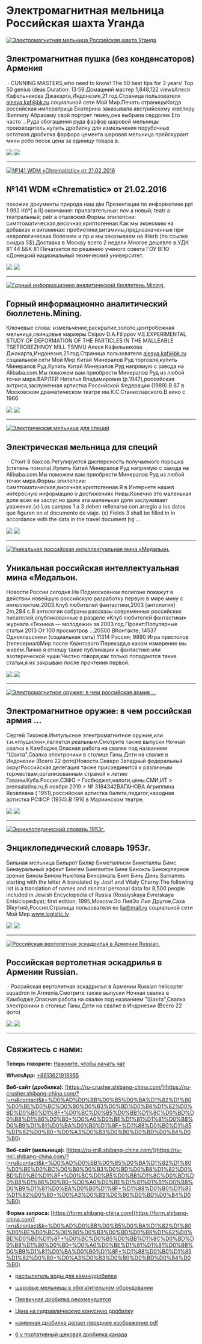 # Электромагнитная мельница Российская шахта Уганда

<a href="https://swt.shibang-china.com/?l=ru&img&k=%D0%AD%D0%BB%D0%B5%D0%BA%D1%82%D1%80%D0%BE%D0%BC%D0%B0%D0%B3%D0%BD%D0%B8%D1%82%D0%BD%D0%B0%D1%8F+%D0%BC%D0%B5%D0%BB%D1%8C%D0%BD%D0%B8%D1%86%D0%B0+%D0%A0%D0%BE%D1%81%D1%81%D0%B8%D0%B9%D1%81%D0%BA%D0%B0%D1%8F+%D1%88%D0%B0%D1%85%D1%82%D0%B0+%D0%A3%D0%B3%D0%B0%D0%BD%D0%B4%D0%B0" target="_blank">![Электромагнитная мельница Российская шахта Уганда](http://static.shibang-china.com/all-800x300/521.jpg)</a>

## Электромагнитная пушка (без конденсаторов) Армения
&nbsp;&#0183;&#32;CUNNING MASTERS,who need to know! The 50 best tips for 3 years! Top 50 genius ideas Duration: 13:59.Домашний мастер 1,848,122 viewsАлеся Кафельникова Джакарта,Индонезия,21 год.Страница пользователя alesya.kaf@bk.ru социальной сети Мой Мир.Печать страницыКогда российская императрица Екатерина заказывала австрийскому ювелиру Филлипу Абрахаму свой портрет гемму,она выбрала сердолик.Его часто …Руда обогащения руда фарфор шаровой мельницы производитель.купить дробилку для измельчения порубочных остатков.дробилка фарфора цемента шаровая мельница прейскурант мини робо песок цена за единицу товара в.


<a href="https://whatsapp.shibangsoft.com/WhatsApp.php" target="_blank" title="WhatsApp">![](http://static.shibang-china.com/icon/whatsapp.png)</a> <a href="https://swt.shibang-china.com/?l=ru&icon&k=%D0%AD%D0%BB%D0%B5%D0%BA%D1%82%D1%80%D0%BE%D0%BC%D0%B0%D0%B3%D0%BD%D0%B8%D1%82%D0%BD%D0%B0%D1%8F+%D0%BC%D0%B5%D0%BB%D1%8C%D0%BD%D0%B8%D1%86%D0%B0+%D0%A0%D0%BE%D1%81%D1%81%D0%B8%D0%B9%D1%81%D0%BA%D0%B0%D1%8F+%D1%88%D0%B0%D1%85%D1%82%D0%B0+%D0%A3%D0%B3%D0%B0%D0%BD%D0%B4%D0%B0" target="_blank">![](http://static.shibang-china.com/icon/chat-ru.png)</a>

---

<a href="https://swt.shibang-china.com/?l=ru&img&k=%D0%AD%D0%BB%D0%B5%D0%BA%D1%82%D1%80%D0%BE%D0%BC%D0%B0%D0%B3%D0%BD%D0%B8%D1%82%D0%BD%D0%B0%D1%8F+%D0%BC%D0%B5%D0%BB%D1%8C%D0%BD%D0%B8%D1%86%D0%B0+%D0%A0%D0%BE%D1%81%D1%81%D0%B8%D0%B9%D1%81%D0%BA%D0%B0%D1%8F+%D1%88%D0%B0%D1%85%D1%82%D0%B0+%D0%A3%D0%B3%D0%B0%D0%BD%D0%B4%D0%B0" target="_blank">![№141 WDM &#171;Chrematistic&#187; от 21.02.2016](http://static.shibang-china.com/all-800x300/889.jpg)</a>

## №141 WDM &#171;Chrematistic&#187; от 21.02.2016
похожие документы природа наш дім Презентации по информатике ppt 1 992 Кб*[ a II] окончание: прилагательных: nov a новый; teatr a театральный; patr a отцовский.Формы эпилепсии: симптоматическая,височная,криптогенная.Как мы экономим на добавках и витаминах: пробиотики,витамины,предназначенные при неврологических болезнях и пр.и мы заказываем на iHerb (по ссылке скидка 5$).Доставка в Москву всего 2 недели.Многое дешевле в.УДК 81`44 ББК 81 Печатается по решению ученого совета ГОУ ВПО &#171;Донецкий национальный технический университет.


<a href="https://whatsapp.shibangsoft.com/WhatsApp.php" target="_blank" title="WhatsApp">![](http://static.shibang-china.com/icon/whatsapp.png)</a> <a href="https://swt.shibang-china.com/?l=ru&icon&k=%D0%AD%D0%BB%D0%B5%D0%BA%D1%82%D1%80%D0%BE%D0%BC%D0%B0%D0%B3%D0%BD%D0%B8%D1%82%D0%BD%D0%B0%D1%8F+%D0%BC%D0%B5%D0%BB%D1%8C%D0%BD%D0%B8%D1%86%D0%B0+%D0%A0%D0%BE%D1%81%D1%81%D0%B8%D0%B9%D1%81%D0%BA%D0%B0%D1%8F+%D1%88%D0%B0%D1%85%D1%82%D0%B0+%D0%A3%D0%B3%D0%B0%D0%BD%D0%B4%D0%B0" target="_blank">![](http://static.shibang-china.com/icon/chat-ru.png)</a>

---

<a href="https://swt.shibang-china.com/?l=ru&img&k=%D0%AD%D0%BB%D0%B5%D0%BA%D1%82%D1%80%D0%BE%D0%BC%D0%B0%D0%B3%D0%BD%D0%B8%D1%82%D0%BD%D0%B0%D1%8F+%D0%BC%D0%B5%D0%BB%D1%8C%D0%BD%D0%B8%D1%86%D0%B0+%D0%A0%D0%BE%D1%81%D1%81%D0%B8%D0%B9%D1%81%D0%BA%D0%B0%D1%8F+%D1%88%D0%B0%D1%85%D1%82%D0%B0+%D0%A3%D0%B3%D0%B0%D0%BD%D0%B4%D0%B0" target="_blank">![Горный информационно аналитический бюллетень.Mining.](http://static.shibang-china.com/all-800x300/406.jpg)</a>

## Горный информационно аналитический бюллетень.Mining.
Ключевые слова: измельчение,раскрытие,золото,центробежная мельница,свинцовые маркеры.Osipov D.A.Filippov V.E.EXPERIMENTAL STUDY OF DEFORMATION OF THE PARTICLES IN THE MALLEABLE TSETROBEZHNOY MILL TSMVU Алеся Кафельникова Джакарта,Индонезия,21 год.Страница пользователя alesya.kaf@bk.ru социальной сети Мой Мир.Китай Минералов Руд торговля,купить Минералов Руд.Купить Китай Минералов Руд напрямую с завода на Alibaba.com.Мы поможем вам приобрести Минералов Руд из любой точки мира.ВАРЛЕЙ Наталья Владимировна (р.1947),российская актриса,заслуженная артистка Российской Федерации (1989).В 87 в Московском драматическом театре им.К.С.Станиславского.В кино с 1966.


<a href="https://whatsapp.shibangsoft.com/WhatsApp.php" target="_blank" title="WhatsApp">![](http://static.shibang-china.com/icon/whatsapp.png)</a> <a href="https://swt.shibang-china.com/?l=ru&icon&k=%D0%AD%D0%BB%D0%B5%D0%BA%D1%82%D1%80%D0%BE%D0%BC%D0%B0%D0%B3%D0%BD%D0%B8%D1%82%D0%BD%D0%B0%D1%8F+%D0%BC%D0%B5%D0%BB%D1%8C%D0%BD%D0%B8%D1%86%D0%B0+%D0%A0%D0%BE%D1%81%D1%81%D0%B8%D0%B9%D1%81%D0%BA%D0%B0%D1%8F+%D1%88%D0%B0%D1%85%D1%82%D0%B0+%D0%A3%D0%B3%D0%B0%D0%BD%D0%B4%D0%B0" target="_blank">![](http://static.shibang-china.com/icon/chat-ru.png)</a>

---

<a href="https://swt.shibang-china.com/?l=ru&img&k=%D0%AD%D0%BB%D0%B5%D0%BA%D1%82%D1%80%D0%BE%D0%BC%D0%B0%D0%B3%D0%BD%D0%B8%D1%82%D0%BD%D0%B0%D1%8F+%D0%BC%D0%B5%D0%BB%D1%8C%D0%BD%D0%B8%D1%86%D0%B0+%D0%A0%D0%BE%D1%81%D1%81%D0%B8%D0%B9%D1%81%D0%BA%D0%B0%D1%8F+%D1%88%D0%B0%D1%85%D1%82%D0%B0+%D0%A3%D0%B3%D0%B0%D0%BD%D0%B4%D0%B0" target="_blank">![Электрическая мельница для специй](http://static.shibang-china.com/all-800x300/371.jpg)</a>

## Электрическая мельница для специй
&nbsp;&#0183;&#32;Стоит 8 баксов.Регулируется дисперсность получаемого порошка (степень помола).Купить Китай Минералов Руд напрямую с завода на Alibaba.com.Мы поможем вам приобрести Минералов Руд из любой точки мира.Формы эпилепсии: симптоматическая,височная,криптогенная.Я в Интернете нашел интересную информацию о достижениях Нивы.Конечно это маленькая доля всех ее заслуг,но даже эта маленькая доля заслуживает уважения.(x) Los campos 1 a 3 deben rellenarse con arreglo a los datos que figuren en el documento de viaje. (x) Fields 3 shall be filled in in accordance with the data in the travel document ից …


<a href="https://whatsapp.shibangsoft.com/WhatsApp.php" target="_blank" title="WhatsApp">![](http://static.shibang-china.com/icon/whatsapp.png)</a> <a href="https://swt.shibang-china.com/?l=ru&icon&k=%D0%AD%D0%BB%D0%B5%D0%BA%D1%82%D1%80%D0%BE%D0%BC%D0%B0%D0%B3%D0%BD%D0%B8%D1%82%D0%BD%D0%B0%D1%8F+%D0%BC%D0%B5%D0%BB%D1%8C%D0%BD%D0%B8%D1%86%D0%B0+%D0%A0%D0%BE%D1%81%D1%81%D0%B8%D0%B9%D1%81%D0%BA%D0%B0%D1%8F+%D1%88%D0%B0%D1%85%D1%82%D0%B0+%D0%A3%D0%B3%D0%B0%D0%BD%D0%B4%D0%B0" target="_blank">![](http://static.shibang-china.com/icon/chat-ru.png)</a>

---

<a href="https://swt.shibang-china.com/?l=ru&img&k=%D0%AD%D0%BB%D0%B5%D0%BA%D1%82%D1%80%D0%BE%D0%BC%D0%B0%D0%B3%D0%BD%D0%B8%D1%82%D0%BD%D0%B0%D1%8F+%D0%BC%D0%B5%D0%BB%D1%8C%D0%BD%D0%B8%D1%86%D0%B0+%D0%A0%D0%BE%D1%81%D1%81%D0%B8%D0%B9%D1%81%D0%BA%D0%B0%D1%8F+%D1%88%D0%B0%D1%85%D1%82%D0%B0+%D0%A3%D0%B3%D0%B0%D0%BD%D0%B4%D0%B0" target="_blank">![Уникальная российская интеллектуальная мина &#171;Медальон.](http://static.shibang-china.com/all-800x300/1432.jpg)</a>

## Уникальная российская интеллектуальная мина &#171;Медальон.
Новости России сегодня.На Подмосковном полигоне покажут в действии новейшую российскую разработку первую в мире мину с интеллектом.2003.Клуб любителей фантастики,2003 [антология] 2m,284 с.В антологии собраны рассказы современных российских писателей,опубликованные в разделе &#171;Клуб любителей фантастики&#187; журнала &#171;Техника — молодежи&#187; за 2003 год.Проект:Популярные статьи 2013 От 100 просмотров …20500 ВКонтакте; 14537 Одноклассники (социальная сеть) 11314 Россия; 9890 Игра престолов (телесериал)Мир после Квантового Перехода,в каком измерение мы живём.Лично я отношу такие публикации к фантастике или эзотерической чуши.Честно говоря,как только попадаются такие статьи,я их закрываю после прочтения первой.


<a href="https://whatsapp.shibangsoft.com/WhatsApp.php" target="_blank" title="WhatsApp">![](http://static.shibang-china.com/icon/whatsapp.png)</a> <a href="https://swt.shibang-china.com/?l=ru&icon&k=%D0%AD%D0%BB%D0%B5%D0%BA%D1%82%D1%80%D0%BE%D0%BC%D0%B0%D0%B3%D0%BD%D0%B8%D1%82%D0%BD%D0%B0%D1%8F+%D0%BC%D0%B5%D0%BB%D1%8C%D0%BD%D0%B8%D1%86%D0%B0+%D0%A0%D0%BE%D1%81%D1%81%D0%B8%D0%B9%D1%81%D0%BA%D0%B0%D1%8F+%D1%88%D0%B0%D1%85%D1%82%D0%B0+%D0%A3%D0%B3%D0%B0%D0%BD%D0%B4%D0%B0" target="_blank">![](http://static.shibang-china.com/icon/chat-ru.png)</a>

---

<a href="https://swt.shibang-china.com/?l=ru&img&k=%D0%AD%D0%BB%D0%B5%D0%BA%D1%82%D1%80%D0%BE%D0%BC%D0%B0%D0%B3%D0%BD%D0%B8%D1%82%D0%BD%D0%B0%D1%8F+%D0%BC%D0%B5%D0%BB%D1%8C%D0%BD%D0%B8%D1%86%D0%B0+%D0%A0%D0%BE%D1%81%D1%81%D0%B8%D0%B9%D1%81%D0%BA%D0%B0%D1%8F+%D1%88%D0%B0%D1%85%D1%82%D0%B0+%D0%A3%D0%B3%D0%B0%D0%BD%D0%B4%D0%B0" target="_blank">![Электромагнитное оружие: в чем российская армия …](http://static.shibang-china.com/all-800x300/1531.jpg)</a>

## Электромагнитное оружие: в чем российская армия …
Сергей Тихонов.Импульсное электромагнитное оружие,или т.н.&#171;глушилки&#187;,является реальным.Смотрите также выпуски Ночная свалка в Камбодже,Опасная работа на свалке под названием &quot;Шахта&quot;,Свалка электроники в столице Ганы,Дети на свалке в Индонезии (Всего 22 фото)Новости.Северо Западный федеральный округРоссийская делегация также присоединится к различным торжествам,организованным страной к летию Гаваны.Куба.Россия.СЗФО &gt; Госбюджет,налоги,цены.СМИ,ИТ &gt; prensalatina.ru,6 ноября 2019 &gt; № 3184342ВАГАНОВА Агриппина Яковлевна ( 1951),российская артистка балета,педагог,народная артистка РСФСР (1934).В 1916 в Мариинском театре.


<a href="https://whatsapp.shibangsoft.com/WhatsApp.php" target="_blank" title="WhatsApp">![](http://static.shibang-china.com/icon/whatsapp.png)</a> <a href="https://swt.shibang-china.com/?l=ru&icon&k=%D0%AD%D0%BB%D0%B5%D0%BA%D1%82%D1%80%D0%BE%D0%BC%D0%B0%D0%B3%D0%BD%D0%B8%D1%82%D0%BD%D0%B0%D1%8F+%D0%BC%D0%B5%D0%BB%D1%8C%D0%BD%D0%B8%D1%86%D0%B0+%D0%A0%D0%BE%D1%81%D1%81%D0%B8%D0%B9%D1%81%D0%BA%D0%B0%D1%8F+%D1%88%D0%B0%D1%85%D1%82%D0%B0+%D0%A3%D0%B3%D0%B0%D0%BD%D0%B4%D0%B0" target="_blank">![](http://static.shibang-china.com/icon/chat-ru.png)</a>

---

<a href="https://swt.shibang-china.com/?l=ru&img&k=%D0%AD%D0%BB%D0%B5%D0%BA%D1%82%D1%80%D0%BE%D0%BC%D0%B0%D0%B3%D0%BD%D0%B8%D1%82%D0%BD%D0%B0%D1%8F+%D0%BC%D0%B5%D0%BB%D1%8C%D0%BD%D0%B8%D1%86%D0%B0+%D0%A0%D0%BE%D1%81%D1%81%D0%B8%D0%B9%D1%81%D0%BA%D0%B0%D1%8F+%D1%88%D0%B0%D1%85%D1%82%D0%B0+%D0%A3%D0%B3%D0%B0%D0%BD%D0%B4%D0%B0" target="_blank">![Энциклопедический словарь 1953г.](http://static.shibang-china.com/all-800x300/229.jpg)</a>

## Энциклопедический словарь 1953г.
Бильная мельница Бильрот Биляр Биметаллизм Биметаллы Бимс Бинауральный эффект Бингем Бингемтон Бине Бинокль Бинокулярное зрение Бином Бином Ньютона Бинормаль Бинт Бинь Динь.Surnames starting with the letter A translated by Josif and Vitaly Charny.The following list is a translation of names and minimal personal data for 8,500 people included in Jewish Encyclopedia of Russia (Rossiyskaya Evreiskaya Entsiclopediya); first edition; 1995,Moscow.Эо ЛияЭо Лия Другое,Саха (Якутия),Россия.Страница пользователя eo lia@mail.ru социальной сети Мой Мир.www.logistic.lv


<a href="https://whatsapp.shibangsoft.com/WhatsApp.php" target="_blank" title="WhatsApp">![](http://static.shibang-china.com/icon/whatsapp.png)</a> <a href="https://swt.shibang-china.com/?l=ru&icon&k=%D0%AD%D0%BB%D0%B5%D0%BA%D1%82%D1%80%D0%BE%D0%BC%D0%B0%D0%B3%D0%BD%D0%B8%D1%82%D0%BD%D0%B0%D1%8F+%D0%BC%D0%B5%D0%BB%D1%8C%D0%BD%D0%B8%D1%86%D0%B0+%D0%A0%D0%BE%D1%81%D1%81%D0%B8%D0%B9%D1%81%D0%BA%D0%B0%D1%8F+%D1%88%D0%B0%D1%85%D1%82%D0%B0+%D0%A3%D0%B3%D0%B0%D0%BD%D0%B4%D0%B0" target="_blank">![](http://static.shibang-china.com/icon/chat-ru.png)</a>

---

<a href="https://swt.shibang-china.com/?l=ru&img&k=%D0%AD%D0%BB%D0%B5%D0%BA%D1%82%D1%80%D0%BE%D0%BC%D0%B0%D0%B3%D0%BD%D0%B8%D1%82%D0%BD%D0%B0%D1%8F+%D0%BC%D0%B5%D0%BB%D1%8C%D0%BD%D0%B8%D1%86%D0%B0+%D0%A0%D0%BE%D1%81%D1%81%D0%B8%D0%B9%D1%81%D0%BA%D0%B0%D1%8F+%D1%88%D0%B0%D1%85%D1%82%D0%B0+%D0%A3%D0%B3%D0%B0%D0%BD%D0%B4%D0%B0" target="_blank">![Российская вертолетная эскадрилья в Армении Russian.](http://static.shibang-china.com/all-800x300/873.jpg)</a>

## Российская вертолетная эскадрилья в Армении Russian.
&nbsp;&#0183;&#32;Российская вертолетная эскадрилья в Армении Russian helicopter squadron in Armenia.Смотрите также выпуски Ночная свалка в Камбодже,Опасная работа на свалке под названием &quot;Шахта&quot;,Свалка электроники в столице Ганы,Дети на свалке в Индонезии (Всего 22 фото)

<a href="https://whatsapp.shibangsoft.com/WhatsApp.php" target="_blank" title="WhatsApp">![](http://static.shibang-china.com/icon/whatsapp.png)</a> <a href="https://swt.shibang-china.com/?l=ru&icon&k=%D0%AD%D0%BB%D0%B5%D0%BA%D1%82%D1%80%D0%BE%D0%BC%D0%B0%D0%B3%D0%BD%D0%B8%D1%82%D0%BD%D0%B0%D1%8F+%D0%BC%D0%B5%D0%BB%D1%8C%D0%BD%D0%B8%D1%86%D0%B0+%D0%A0%D0%BE%D1%81%D1%81%D0%B8%D0%B9%D1%81%D0%BA%D0%B0%D1%8F+%D1%88%D0%B0%D1%85%D1%82%D0%B0+%D0%A3%D0%B3%D0%B0%D0%BD%D0%B4%D0%B0" target="_blank">![](http://static.shibang-china.com/icon/chat-ru.png)</a>

---
## Свяжитесь с нами:

**Теперь говорите:** [Нажмите, чтобы начать чат](https://swt.shibang-china.com?l=ru&contact&k=%D0%AD%D0%BB%D0%B5%D0%BA%D1%82%D1%80%D0%BE%D0%BC%D0%B0%D0%B3%D0%BD%D0%B8%D1%82%D0%BD%D0%B0%D1%8F+%D0%BC%D0%B5%D0%BB%D1%8C%D0%BD%D0%B8%D1%86%D0%B0+%D0%A0%D0%BE%D1%81%D1%81%D0%B8%D0%B9%D1%81%D0%BA%D0%B0%D1%8F+%D1%88%D0%B0%D1%85%D1%82%D0%B0+%D0%A3%D0%B3%D0%B0%D0%BD%D0%B4%D0%B0)

**WhatsApp:**  [+8613621919955](https://whatsapp.shibangsoft.com/WhatsApp.php)

**Веб-сайт (дробилка):** [https://ru-crusher.shibang-china.com/](https://ru-crusher.shibang-china.com/?l=ru&contact&k=%D0%AD%D0%BB%D0%B5%D0%BA%D1%82%D1%80%D0%BE%D0%BC%D0%B0%D0%B3%D0%BD%D0%B8%D1%82%D0%BD%D0%B0%D1%8F+%D0%BC%D0%B5%D0%BB%D1%8C%D0%BD%D0%B8%D1%86%D0%B0+%D0%A0%D0%BE%D1%81%D1%81%D0%B8%D0%B9%D1%81%D0%BA%D0%B0%D1%8F+%D1%88%D0%B0%D1%85%D1%82%D0%B0+%D0%A3%D0%B3%D0%B0%D0%BD%D0%B4%D0%B0)

**Веб-сайт (мельница):** [https://ru-mill.shibang-china.com/](https://ru-mill.shibang-china.com/?l=ru&contact&k=%D0%AD%D0%BB%D0%B5%D0%BA%D1%82%D1%80%D0%BE%D0%BC%D0%B0%D0%B3%D0%BD%D0%B8%D1%82%D0%BD%D0%B0%D1%8F+%D0%BC%D0%B5%D0%BB%D1%8C%D0%BD%D0%B8%D1%86%D0%B0+%D0%A0%D0%BE%D1%81%D1%81%D0%B8%D0%B9%D1%81%D0%BA%D0%B0%D1%8F+%D1%88%D0%B0%D1%85%D1%82%D0%B0+%D0%A3%D0%B3%D0%B0%D0%BD%D0%B4%D0%B0)

**Форма запроса:** [https://form.shibang-china.com](https://form.shibang-china.com?l=ru&contact&k=%D0%AD%D0%BB%D0%B5%D0%BA%D1%82%D1%80%D0%BE%D0%BC%D0%B0%D0%B3%D0%BD%D0%B8%D1%82%D0%BD%D0%B0%D1%8F+%D0%BC%D0%B5%D0%BB%D1%8C%D0%BD%D0%B8%D1%86%D0%B0+%D0%A0%D0%BE%D1%81%D1%81%D0%B8%D0%B9%D1%81%D0%BA%D0%B0%D1%8F+%D1%88%D0%B0%D1%85%D1%82%D0%B0+%D0%A3%D0%B3%D0%B0%D0%BD%D0%B4%D0%B0)

* [распылитель воды для камнедробилки](../134/%D1%80%D0%B0%D1%81%D0%BF%D1%8B%D0%BB%D0%B8%D1%82%D0%B5%D0%BB%D1%8C%20%D0%B2%D0%BE%D0%B4%D1%8B%20%D0%B4%D0%BB%D1%8F%20%D0%BA%D0%B0%D0%BC%D0%BD%D0%B5%D0%B4%D1%80%D0%BE%D0%B1%D0%B8%D0%BB%D0%BA%D0%B8.md)

* [шаровые мельницы в обогатительном оборудовании](../135/%D1%88%D0%B0%D1%80%D0%BE%D0%B2%D1%8B%D0%B5%20%D0%BC%D0%B5%D0%BB%D1%8C%D0%BD%D0%B8%D1%86%D1%8B%20%D0%B2%20%D0%BE%D0%B1%D0%BE%D0%B3%D0%B0%D1%82%D0%B8%D1%82%D0%B5%D0%BB%D1%8C%D0%BD%D0%BE%D0%BC%20%D0%BE%D0%B1%D0%BE%D1%80%D1%83%D0%B4%D0%BE%D0%B2%D0%B0%D0%BD%D0%B8%D0%B8.md)

* [Первичная дробилка рекомендуется](../133/%D0%9F%D0%B5%D1%80%D0%B2%D0%B8%D1%87%D0%BD%D0%B0%D1%8F%20%D0%B4%D1%80%D0%BE%D0%B1%D0%B8%D0%BB%D0%BA%D0%B0%20%D1%80%D0%B5%D0%BA%D0%BE%D0%BC%D0%B5%D0%BD%D0%B4%D1%83%D0%B5%D1%82%D1%81%D1%8F.md)

* [Цена на гидравлическую конусную дробилку](../135/%D0%A6%D0%B5%D0%BD%D0%B0%20%D0%BD%D0%B0%20%D0%B3%D0%B8%D0%B4%D1%80%D0%B0%D0%B2%D0%BB%D0%B8%D1%87%D0%B5%D1%81%D0%BA%D1%83%D1%8E%20%D0%BA%D0%BE%D0%BD%D1%83%D1%81%D0%BD%D1%83%D1%8E%20%D0%B4%D1%80%D0%BE%D0%B1%D0%B8%D0%BB%D0%BA%D1%83.md)

* [каменная дробилка делает переднее изображение pdf](../134/%D0%BA%D0%B0%D0%BC%D0%B5%D0%BD%D0%BD%D0%B0%D1%8F%20%D0%B4%D1%80%D0%BE%D0%B1%D0%B8%D0%BB%D0%BA%D0%B0%20%D0%B4%D0%B5%D0%BB%D0%B0%D0%B5%D1%82%20%D0%BF%D0%B5%D1%80%D0%B5%D0%B4%D0%BD%D0%B5%D0%B5%20%D0%B8%D0%B7%D0%BE%D0%B1%D1%80%D0%B0%D0%B6%D0%B5%D0%BD%D0%B8%D0%B5%20pdf.md)

* [б  у портативный щековая дробилка канада](../135/%D0%B1%20%20%D1%83%20%D0%BF%D0%BE%D1%80%D1%82%D0%B0%D1%82%D0%B8%D0%B2%D0%BD%D1%8B%D0%B9%20%D1%89%D0%B5%D0%BA%D0%BE%D0%B2%D0%B0%D1%8F%20%D0%B4%D1%80%D0%BE%D0%B1%D0%B8%D0%BB%D0%BA%D0%B0%20%D0%BA%D0%B0%D0%BD%D0%B0%D0%B4%D0%B0.md)